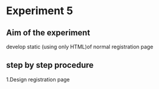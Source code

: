 # Experiment 5
## Aim of the experiment

develop static (using only HTML)of normal registration page

## step by step procedure 
1.Design registration page


